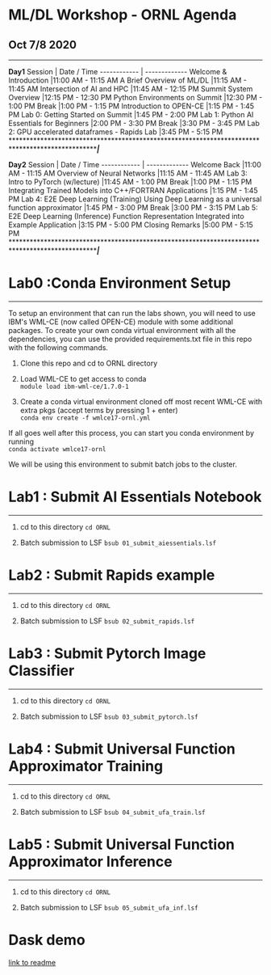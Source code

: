 
# ML/DL Workshop - ORNL Agenda
## Oct 7/8 2020
___

**Day1**
Session | Date / Time
------------ | -------------
Welcome & Introduction	|11:00 AM - 11:15 AM
A Brief Overview of ML/DL	|11:15 AM - 11:45 AM
Intersection of AI and HPC	|11:45 AM - 12:15 PM
Summit System Overview	|12:15 PM - 12:30 PM
Python Environments on Summit	|12:30 PM - 1:00 PM
Break	|1:00 PM - 1:15 PM
Introduction to OPEN-CE	|1:15 PM - 1:45 PM 
Lab 0: Getting Started on Summit	|1:45 PM - 2:00 PM
Lab 1: Python AI Essentials for Beginners	|2:00 PM - 3:30 PM
Break	|3:30 PM - 3:45 PM
Lab 2: GPU accelerated dataframes - Rapids Lab 	                         |3:45 PM - 5:15 PM
*****************************************************************************************************|*****

**Day2**
Session | Date / Time
------------ | -------------
Welcome Back	|11:00 AM - 11:15 AM
Overview of Neural Networks 	|11:15 AM - 11:45 AM
Lab 3: Intro to PyTorch (w/lecture)	|11:45 AM - 1:00 PM
Break	|1:00 PM - 1:15 PM
Integrating Trained Models into C++/FORTRAN Applications	|1:15 PM - 1:45 PM
Lab 4: E2E Deep Learning (Training) Using Deep Learning as a universal function approximator	|1:45 PM - 3:00 PM
Break	|3:00 PM - 3:15 PM
Lab 5: E2E Deep Learning (Inference) Function Representation Integrated into Example Application |3:15 PM - 5:00 PM
Closing Remarks	|5:00 PM - 5:15 PM
*****************************************************************************************************|*****

# Lab0 :Conda Environment Setup
___
To setup an environment that can run the labs shown, you will need to use IBM's WML-CE (now called OPEN-CE) module with some additional packages.  To create your own conda virtual environment with all the dependencies, you can use the provided requirements.txt file in this repo with the following commands.

1.  Clone this repo and cd to ORNL directory

2.  Load WML-CE to get access to conda<br>
`module load ibm-wml-ce/1.7.0-1`

3. Create a conda virtual environment cloned off most recent WML-CE with extra pkgs (accept terms by pressing 1 + enter) <br>
`conda env create -f wmlce17-ornl.yml`

If all goes well after this process, you can start you conda environment by running<br> `conda activate wmlce17-ornl`

We will be using this environment to submit batch jobs to the cluster.

# Lab1 : Submit AI Essentials Notebook
___
1. cd to this directory 
`cd ORNL`

2. Batch submission to LSF
`bsub 01_submit_aiessentials.lsf`

# Lab2 : Submit Rapids example
___
1. cd to this directory 
`cd ORNL`

2. Batch submission to LSF
`bsub 02_submit_rapids.lsf`

# Lab3 : Submit Pytorch Image Classifier
___
1. cd to this directory 
`cd ORNL`

2. Batch submission to LSF
`bsub 03_submit_pytorch.lsf`

# Lab4 : Submit Universal Function Approximator Training
___
1. cd to this directory 
`cd ORNL`

2. Batch submission to LSF
`bsub 04_submit_ufa_train.lsf`

# Lab5 : Submit Universal Function Approximator Inference
___
1. cd to this directory 
`cd ORNL`

2. Batch submission to LSF
`bsub 05_submit_ufa_inf.lsf`

# Dask demo 

[link to readme](https://github.com/dustinvanstee/aicoc-ai-immersion/ORNL/blob/branch/other_file.md)


